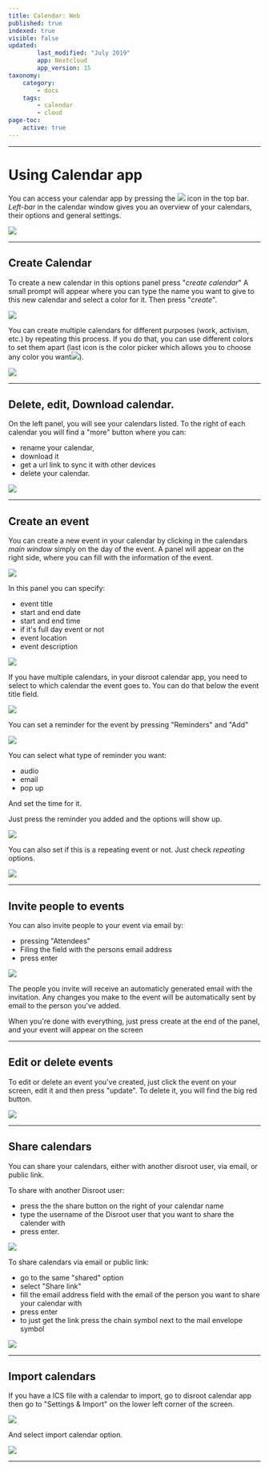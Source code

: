```yaml
---
title: Calendar: Web
published: true
indexed: true
visible: false
updated:
        last_modified: "July 2019"
        app: Nextcloud
        app_version: 15
taxonomy:
    category:
        - docs
    tags:
        - calendar
        - cloud
page-toc:
    active: true
---
```


------------
# Using Calendar app

You can access your calendar app by pressing the ![](en/calendar_top_icon.png) icon in the top bar.
*Left-bar* in the calendar window gives you an overview of your calendars, their options and general settings.

![](en/calendar_main.png)

--------------
## Create Calendar
To create a new calendar in this options panel press "*create calendar*"
A small prompt will appear where you can type the name you want to give to this new calendar and select a color for it.
Then press "*create*".

![](en/calendar_add_new.png)

You can create multiple calendars for different purposes (work, activism, etc.) by repeating this process. If you do that, you can use different colors to set them apart (last icon is the color picker which allows you to choose any color you want![](en/calendar_colorpick_icon.png)).

![](en/calendar_list.png)

-----------------------
## Delete, edit, Download calendar.
On the left panel, you will see your calendars listed. To the right of each calendar you will find a "more" button where you can:

- rename your calendar,
- download it
- get a url link to sync it with other devices
- delete your calendar.

![](en/calendar_edit1.png)

-------------------------
## Create an event
You can create a new event in your calendar by clicking in the calendars *main window* simply on the day of the event. A panel will appear on the right side, where you can fill with the information of the event.

![](en/calendar_edit_menu.png)

In this panel you can specify:

  - event title
  - start and end date
  - start and end time
  - if it's full day event or not
  - event location
  - event description

![](en/calendar_edit_menu2.png)

If you have multiple calendars, in your disroot calendar app, you need to select to which calendar the event goes to. You can do that below the event title field.

![](en/calendar_edit_menu3.png)

You can set a reminder for the event by pressing "Reminders" and "Add"

![](en/calendar_edit_menu4.png)

You can select what type of reminder you want:

* audio
* email
* pop up

And set the time for it.

Just press the reminder you added and the options will show up.

![](en/calendar_edit_menu5.png)

You can also set if this is a repeating event or not. Just check *repeating* options.

![](en/calendar_edit_menu6.png)

-------------------------------
## Invite people to events

You can also invite people to your event via email by:

* pressing "Attendees"
* Filing the field with the persons email address
* press enter

![](en/calendar_edit_menu7.png)

The people you invite will receive an automaticly generated email with the invitation. Any changes you make to the event will be automatically sent by email to the person you've added.

When you're done with everything, just press create at the end of the panel, and your event will appear on the screen

----------------------------
## Edit or delete events
To edit or delete an event you've created, just click the event on your screen, edit it and then press "update".
To delete it, you will find the big red button.

![](en/calendar_edit_menu8.png)

----------------------------
## Share calendars
You can share your calendars, either with another disroot user, via email, or public link.

To share with another Disroot user:

* press the the share button on the right of your calendar name
* type the username of the Disroot user that you want to share the calender with
* press enter.

![](en/calendar_share_menu1.png)

To share calendars via email or public link:

* go to the same "shared" option
* select "Share link"
* fill the email address field with the email of the person you want to share your calendar with
* press enter
* to just get the link press the chain symbol next to the mail envelope symbol

![](en/calendar_share_menu2.png)

------------------------------
## Import calendars
If you have a ICS file with a calendar to import, go to disroot calendar app then go to "Settings & Import" on the lower left corner of the screen.

![](en/calendar_import_menu1.png)

And select import calendar option.

![](en/calendar_import_menu2.png)

----------------------------------------
